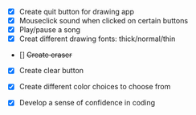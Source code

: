 - [x] Create quit button for drawing app
- [x] Mouseclick sound when clicked on certain buttons
- [x] Play/pause a song
- [x] Creat different drawing fonts: thick/normal/thin
- [] <del>Create eraser<del>
- [x] Create clear button
- [x] Create different color choices to choose from
- [x] Develop a sense of confidence in coding 
  
